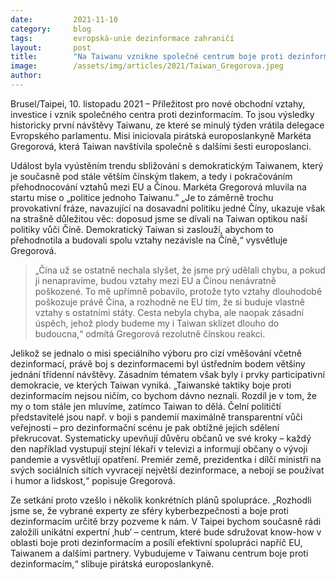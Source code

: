 ```yaml
---
date:         2021-11-10
category:     blog
tags:         evropská-unie dezinformace zahraničí
layout:       post
title:        "Na Taiwanu vznikne společné centrum boje proti dezinformacím, slibuje Gregorová po historické misi"
image:        /assets/img/articles/2021/Taiwan_Gregorova.jpeg
author:       
---
```


Brusel/Taipei, 10. listopadu 2021 – Příležitost pro nové obchodní vztahy, investice i vznik společného centra proti dezinformacím. To jsou výsledky historicky první návštěvy Taiwanu, ze které se minulý týden vrátila delegace Evropského parlamentu. Misi iniciovala pirátská europoslankyně Markéta Gregorová, která Taiwan navštívila společně s dalšími šesti europoslanci. 

Událost byla vyústěním trendu sbližování s demokratickým Taiwanem, který je současně pod stále větším čínským tlakem, a tedy i pokračováním přehodnocování vztahů mezi EU a Čínou. Markéta Gregorová mluvila na startu mise o „politice jednoho Taiwanu.” „Je to záměrně trochu provokativní fráze, navazující na dosavadní politiku jedné Číny, ukazuje však na strašně důležitou věc: doposud jsme se dívali na Taiwan optikou naší politiky vůči Číně. Demokratický Taiwan si zaslouží, abychom to přehodnotila a budovali spolu vztahy nezávisle na Číně,“ vysvětluje Gregorová.

> „Čína už se ostatně nechala slyšet, že jsme prý udělali chybu, a pokud ji nenapravíme, budou vztahy mezi EU a Čínou nenávratně poškozené. To mě upřímně pobavilo, protože tyto vztahy dlouhodobě poškozuje právě Čína, a rozhodně ne EU tím, že si buduje vlastně vztahy s ostatními státy. Cesta nebyla chyba, ale naopak zásadní úspěch, jehož plody budeme my i Taiwan sklízet dlouho do budoucna,“ odmítá Gregorová rezolutně čínskou reakci.

Jelikož se jednalo o misi speciálního výboru pro cizí vměšování včetně dezinformací, právě boj s dezinformacemi byl ústředním bodem většiny jednání třídenní návštěvy. Zásadním tématem však byly i prvky participativní demokracie, ve kterých Taiwan vyniká. „Taiwanské taktiky boje proti dezinformacím nejsou ničím, co bychom dávno neznali. Rozdíl je v tom, že my o tom stále jen mluvíme, zatímco Taiwan to dělá. Čelní političtí představitelé jsou např. v boji s pandemií maximálně transparentní vůči veřejnosti – pro dezinformační scénu je pak obtížné jejich sdělení překrucovat. Systematicky upevňují důvěru občanů ve své kroky – každý den například vystupují stejní lékaři v televizi a informují občany o vývoji pandemie a vysvětlují opatření. Premiér země, prezidentka i dílčí ministři na svých sociálních sítích vyvracejí největší dezinformace, a nebojí se používat i humor a lidskost,“ popisuje Gregorová.

Ze setkání proto vzešlo i několik konkrétních plánů spolupráce. „Rozhodli jsme se, že vybrané experty ze sféry kyberbezpečnosti a boje proti dezinformacím určitě brzy pozveme k nám. V Taipei bychom současně rádi založili unikátní expertní ‚hub‘ – centrum, které bude sdružovat know-how v oblasti boje proti dezinformacím a posílí efektivní spolupráci napříč EU, Taiwanem a dalšími partnery. Vybudujeme v Taiwanu centrum boje proti dezinformacím,“ slibuje pirátská europoslankyně.
